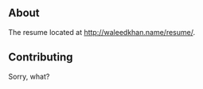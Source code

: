 About
-----

The resume located at http://waleedkhan.name/resume/.

Contributing
------------

Sorry, what?
